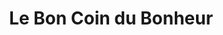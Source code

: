 ---
title: "Le Bon Coin du Bonheur"
url: /le-puy-en-velay/le-bon-coin-du-bonheur/
shop: vêtements
---